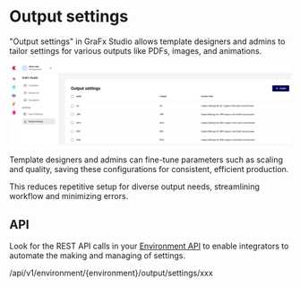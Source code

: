 # Output settings

"Output settings" in GraFx Studio allows template designers and admins to tailor settings for various outputs like PDFs, images, and animations. 

![ui-full](outputsettings.png)

Template designers and admins can fine-tune parameters such as scaling and quality, saving these configurations for consistent, efficient production. 

This reduces repetitive setup for diverse output needs, streamlining workflow and minimizing errors. 

## API

Look for the REST API calls in your [Environment API](/GraFx-Developers/environment-api/reference/) to enable integrators to automate the making and managing of settings.

/api/v1/environment/{environment}/output/settings/xxx
